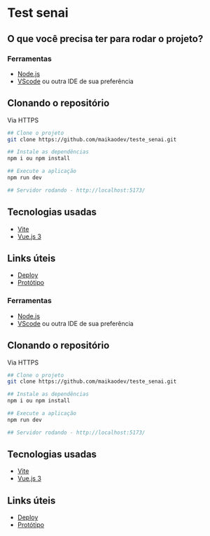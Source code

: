 # Test senai

## O que você precisa ter para rodar o projeto?

### Ferramentas

- [Node.js](https://nodejs.org/en)
- [VScode](https://code.visualstudio.com/) ou outra IDE de sua preferência

## Clonando o repositório

Via HTTPS

```bash
## Clone o projeto
git clone https://github.com/maikaodev/teste_senai.git

## Instale as dependências
npm i ou npm install

## Execute a aplicação
npm run dev

## Servidor rodando - http://localhost:5173/
```

## Tecnologias usadas

- [Vite](https://vitejs.dev/)
- [Vue.js 3](https://vuejs.org/)

## Links úteis

- [Deploy](https://senaibymaikaodev.netlify.app/)
- [Protótipo](https://www.figma.com/file/AWwfT7R3rgdDhWqdVn9obD/Teste-estagiarios?type=design&node-id=0-1&mode=design&t=S7wPQ49311cEqkGX-0)

### Ferramentas

- [Node.js](https://nodejs.org/en)
- [VScode](https://code.visualstudio.com/) ou outra IDE de sua preferência

## Clonando o repositório

Via HTTPS

```bash
## Clone o projeto
git clone https://github.com/maikaodev/teste_senai.git

## Instale as dependências
npm i ou npm install

## Execute a aplicação
npm run dev

## Servidor rodando - http://localhost:5173/
```

## Tecnologias usadas

- [Vite](https://vitejs.dev/)
- [Vue.js 3](https://vuejs.org/)

## Links úteis

- [Deploy](https://senaibymaikaodev.netlify.app/)
- [Protótipo](https://www.figma.com/file/AWwfT7R3rgdDhWqdVn9obD/Teste-estagiarios?type=design&node-id=0-1&mode=design&t=S7wPQ49311cEqkGX-0)
